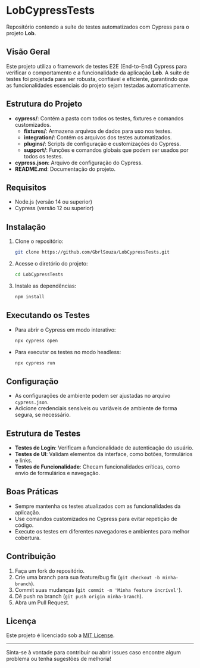 # LobCypressTests

Repositório contendo a suíte de testes automatizados com Cypress para o projeto **Lob**.

## Visão Geral

Este projeto utiliza o framework de testes E2E (End-to-End) Cypress para verificar o comportamento e a funcionalidade da aplicação **Lob**. A suíte de testes foi projetada para ser robusta, confiável e eficiente, garantindo que as funcionalidades essenciais do projeto sejam testadas automaticamente.

## Estrutura do Projeto

- **cypress/**: Contém a pasta com todos os testes, fixtures e comandos customizados.
  - **fixtures/**: Armazena arquivos de dados para uso nos testes.
  - **integration/**: Contém os arquivos dos testes automatizados.
  - **plugins/**: Scripts de configuração e customizações do Cypress.
  - **support/**: Funções e comandos globais que podem ser usados por todos os testes.
- **cypress.json**: Arquivo de configuração do Cypress.
- **README.md**: Documentação do projeto.

## Requisitos

- Node.js (versão 14 ou superior)
- Cypress (versão 12 ou superior)

## Instalação

1. Clone o repositório:

   ```bash
   git clone https://github.com/GbrlSouza/LobCypressTests.git
   ```

2. Acesse o diretório do projeto:

   ```bash
   cd LobCypressTests
   ```

3. Instale as dependências:

   ```bash
   npm install
   ```

## Executando os Testes

- Para abrir o Cypress em modo interativo:

  ```bash
  npx cypress open
  ```

- Para executar os testes no modo headless:

  ```bash
  npx cypress run
  ```

## Configuração

- As configurações de ambiente podem ser ajustadas no arquivo `cypress.json`.
- Adicione credenciais sensíveis ou variáveis de ambiente de forma segura, se necessário.

## Estrutura de Testes

- **Testes de Login**: Verificam a funcionalidade de autenticação do usuário.
- **Testes de UI**: Validam elementos da interface, como botões, formulários e links.
- **Testes de Funcionalidade**: Checam funcionalidades críticas, como envio de formulários e navegação.

## Boas Práticas

- Sempre mantenha os testes atualizados com as funcionalidades da aplicação.
- Use comandos customizados no Cypress para evitar repetição de código.
- Execute os testes em diferentes navegadores e ambientes para melhor cobertura.

## Contribuição

1. Faça um fork do repositório.
2. Crie uma branch para sua feature/bug fix (`git checkout -b minha-branch`).
3. Commit suas mudanças (`git commit -m 'Minha feature incrível'`).
4. Dê push na branch (`git push origin minha-branch`).
5. Abra um Pull Request.

## Licença

Este projeto é licenciado sob a [MIT License](LICENSE).

---

Sinta-se à vontade para contribuir ou abrir issues caso encontre algum problema ou tenha sugestões de melhoria!
